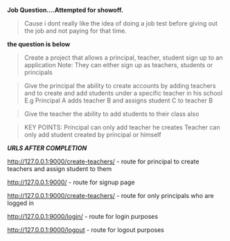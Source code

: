 **Job Question....Attempted for showoff.**

> Cause i dont really like the idea of doing a job test before giving out the job and not paying for that time.


**the question is below**

>Create a project that allows a principal, teacher, student sign up to an application
>Note: They can either sign up as teachers, students or principals

>Give the principal the ability to create accounts by adding teachers and to create and add students under a specific teacher in his school
E.g Principal A adds teacher B and assigns student C to teacher B

>Give the teacher the ability to add students to their class also

>KEY POINTS:
>Principal can only add teacher he creates
>Teacher can only add student created by principal or himself



***URLS AFTER COMPLETION***

 http://127.0.0.1:9000/create-teachers/ - route for principal to create teachers and assign student to them

 http://127.0.0.1:9000/ - route for signup page

 http://127.0.0.1:9000/create-teachers/ - route for only principals who are logged in

 http://127.0.0.1:9000/login/ - route for login purposes 

 http://127.0.0.1:9000/logout - route for logout purposes

